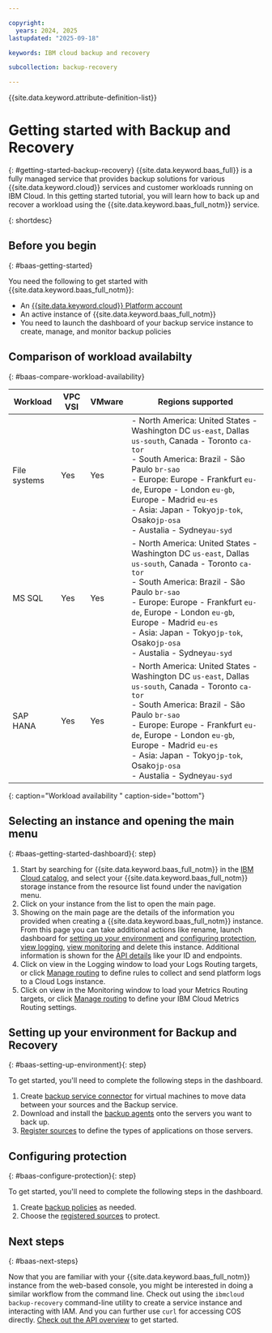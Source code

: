 ```yaml
---

copyright:
  years: 2024, 2025
lastupdated: "2025-09-18"

keywords: IBM cloud backup and recovery

subcollection: backup-recovery

---
```


{{site.data.keyword.attribute-definition-list}}

# Getting started with Backup and Recovery
{: #getting-started-backup-recovery}
{{site.data.keyword.baas_full}} is a fully managed service that provides backup solutions for various {{site.data.keyword.cloud}} services and customer workloads running on IBM Cloud.  In this getting started tutorial, you will learn how to back up and recover a workload using the {{site.data.keyword.baas_full_notm}} service.




{: shortdesc}

## Before you begin
{: #baas-getting-started}

You need the following to get started with {{site.data.keyword.baas_full_notm}}:
- An [{{site.data.keyword.cloud}} Platform account](https://cloud.ibm.com)
- An active instance of {{site.data.keyword.baas_full_notm}} 
- You need to launch the dashboard of your backup service instance to create, manage, and monitor backup policies

## Comparison of workload availabilty
{: #baas-compare-workload-availability}

| Workload | VPC VSI | VMware | Regions supported |
| --- | --- | --- | --- |
| File systems | Yes  | Yes | - North America:  United States - Washington DC `us-east`, Dallas `us-south`, Canada - Toronto `ca-tor`<br> - South America:  Brazil - São Paulo `br-sao`<br> - Europe:  Europe - Frankfurt `eu-de`, Europe - London `eu-gb`, Europe - Madrid `eu-es`<br> - Asia: Japan - Tokyo`jp-tok`, Osako`jp-osa`<br> - Austalia - Sydney`au-syd`|
| MS SQL | Yes  | Yes | - North America:  United States - Washington DC `us-east`, Dallas `us-south`, Canada - Toronto `ca-tor`<br> - South America:  Brazil - São Paulo `br-sao`<br> - Europe:  Europe - Frankfurt `eu-de`, Europe - London `eu-gb`, Europe - Madrid `eu-es`<br> - Asia: Japan - Tokyo`jp-tok`, Osako`jp-osa`<br> - Austalia - Sydney`au-syd` |
| SAP HANA | Yes  | Yes |  - North America:  United States - Washington DC `us-east`, Dallas `us-south`, Canada - Toronto `ca-tor`<br> - South America:  Brazil - São Paulo `br-sao`<br> - Europe:  Europe - Frankfurt `eu-de`, Europe - London `eu-gb`, Europe - Madrid `eu-es`<br> - Asia: Japan - Tokyo`jp-tok`, Osako`jp-osa`<br> - Austalia - Sydney`au-syd` |
{: caption="Workload availability " caption-side="bottom"}

## Selecting an instance and opening the main menu
{: #baas-getting-started-dashboard}{: step}

1. Start by searching for {{site.data.keyword.baas_full_notm}} in the [IBM Cloud catalog](https://cloud.ibm.com/catalog#highlights), and select your {{site.data.keyword.baas_full_notm}} storage instance from the resource list found under the navigation menu.
2. Click on your instance from the list to open the main page.
3. Showing on the main page are the details of the information you provided when creating a {{site.data.keyword.baas_full_notm}} instance.  From this page you can take additional actions like rename, launch dashboard for [setting up your environment](#baas-setting-up-environment) and [configuring protection](#baas-configure-protection), [view logging](/docs/cloud-logs?topic=cloud-logs-getting-started), [view monitoring](/docs/monitoring?topic=monitoring-getting-started#getting-started) and delete this instance.  Additional information is shown for the [API details](/docs/backup-recovery?topic=backup-recovery-compatibility-api) like your ID and endpoints.
4. Click on view in the Logging window to load your Logs Routing targets, or click [Manage routing](cloud.ibm.com/observability/logs-routing/targets) to define rules to collect and send platform logs to a Cloud Logs instance.
5. Click on view in the Monitoring window to load your Metrics Routing targets, or click [Manage routing](cloud.ibm.com/observability/metrics-routing/routes) to define your IBM Cloud Metrics Routing settings.


## Setting up your environment for Backup and Recovery
{: #baas-setting-up-environment}{: step}

To get started, you'll need to complete the following steps in the dashboard.

1. Create [backup service connector](/docs/backup-recovery?topic=backup-recovery-deploy_data_source_connector) for virtual machines to move data between your sources and the Backup service.
2. Download and install the [backup agents](/docs/backup-recovery?topic=backup-recovery-agent-download-install) onto the servers you want to back up.
3. [Register sources](/docs/backup-recovery?topic=backup-recovery-source-registration-tutorial) to define the types of applications on those servers.


## Configuring protection
{: #baas-configure-protection}{: step}

To get started, you'll need to complete the following steps in the dashboard.

1. Create [backup policies](/docs/backup-recovery?group=policies-and-protection-groups) as needed.
2. Choose the [registered sources](/docs/backup-recovery?topic=backup-recovery-source-registration-tutorial) to protect.

## Next steps
{: #baas-next-steps}

Now that you are familiar with your {{site.data.keyword.baas_full_notm}} instance from the web-based console, you might be interested in doing a similar workflow from the command line. Check out using the `ibmcloud backup-recovery` command-line utility to create a service instance and interacting with IAM. And you can further use `curl` for accessing COS directly. [Check out the API overview](/docs/backup-recovery?topic=backup-recovery-compatibility-api) to get started.
